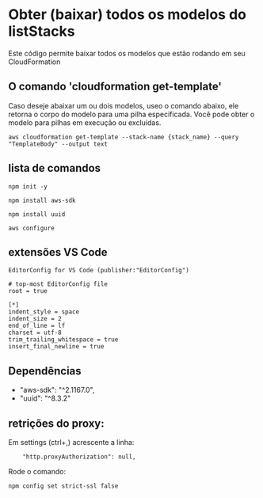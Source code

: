 # Obter (baixar) todos os modelos do listStacks
Este código permite baixar todos os modelos que estão rodando em seu CloudFormation

## O comando 'cloudformation get-template'

Caso deseje abaixar um ou dois modelos, useo o comando abaixo, ele retorna o corpo do modelo para uma pilha especificada. Você pode obter o modelo para pilhas em execução ou excluídas.

`aws cloudformation get-template --stack-name {stack_name} --query "TemplateBody" --output text`


## lista de comandos

`npm init -y`

`npm install aws-sdk`

`npm install uuid`

`aws configure`

## extensões VS Code

`EditorConfig for VS Code (publisher:"EditorConfig")`

```
# top-most EditorConfig file
root = true

[*]
indent_style = space
indent_size = 2
end_of_line = lf
charset = utf-8
trim_trailing_whitespace = true
insert_final_newline = true
```

## Dependências

* "aws-sdk": "^2.1167.0",
* "uuid": "^8.3.2"

## retrições do proxy:

Em settings (ctrl+,) acrescente a linha:

```
    "http.proxyAuthorization": null,
```

Rode o comando:

`npm config set strict-ssl false`


